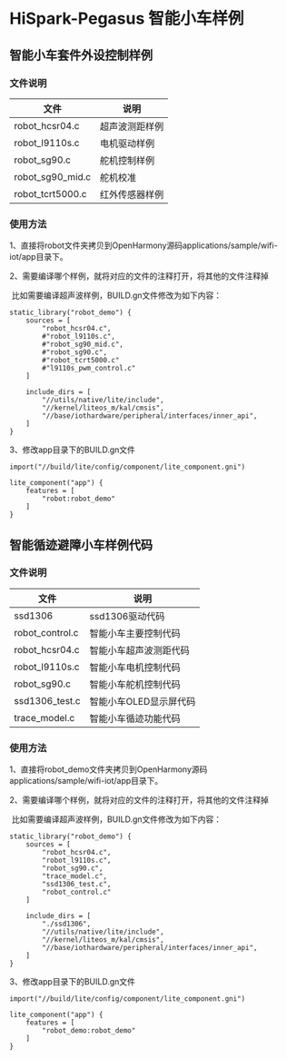 # HiSpark-Pegasus 智能小车样例

## 智能小车套件外设控制样例

### 文件说明

| 文件             | 说明           |
| ---------------- | -------------- |
| robot_hcsr04.c   | 超声波测距样例 |
| robot_l9110s.c   | 电机驱动样例   |
| robot_sg90.c     | 舵机控制样例   |
| robot_sg90_mid.c | 舵机校准       |
| robot_tcrt5000.c | 红外传感器样例 |

### 使用方法

1、直接将robot文件夹拷贝到OpenHarmony源码applications/sample/wifi-iot/app目录下。

2、需要编译哪个样例，就将对应的文件的注释打开，将其他的文件注释掉

​      比如需要编译超声波样例，BUILD.gn文件修改为如下内容：

```
static_library("robot_demo") {
    sources = [
        "robot_hcsr04.c",
        #"robot_l9110s.c",
        #"robot_sg90_mid.c",
        #"robot_sg90.c",
        #"robot_tcrt5000.c"
        #"l9110s_pwm_control.c"
    ]

    include_dirs = [
        "//utils/native/lite/include",
        "//kernel/liteos_m/kal/cmsis",
        "//base/iothardware/peripheral/interfaces/inner_api",
    ]
}
```

3、修改app目录下的BUILD.gn文件

```
import("//build/lite/config/component/lite_component.gni")

lite_component("app") {
    features = [
        "robot:robot_demo"
    ]
}
```

## 智能循迹避障小车样例代码

### 文件说明

| 文件            | 说明                   |
| --------------- | ---------------------- |
| ssd1306         | ssd1306驱动代码        |
| robot_control.c | 智能小车主要控制代码   |
| robot_hcsr04.c  | 智能小车超声波测距代码 |
| robot_l9110s.c  | 智能小车电机控制代码   |
| robot_sg90.c    | 智能小车舵机控制代码   |
| ssd1306_test.c  | 智能小车OLED显示屏代码 |
| trace_model.c   | 智能小车循迹功能代码   |

### 使用方法

1、直接将robot_demo文件夹拷贝到OpenHarmony源码applications/sample/wifi-iot/app目录下。

2、需要编译哪个样例，就将对应的文件的注释打开，将其他的文件注释掉

​      比如需要编译超声波样例，BUILD.gn文件修改为如下内容：

```
static_library("robot_demo") {
    sources = [
        "robot_hcsr04.c",
        "robot_l9110s.c",
        "robot_sg90.c",
        "trace_model.c",
        "ssd1306_test.c",
        "robot_control.c"
    ]

    include_dirs = [
        "./ssd1306",
        "//utils/native/lite/include",
        "//kernel/liteos_m/kal/cmsis",
        "//base/iothardware/peripheral/interfaces/inner_api",
    ]
}
```

3、修改app目录下的BUILD.gn文件

```
import("//build/lite/config/component/lite_component.gni")

lite_component("app") {
    features = [
        "robot_demo:robot_demo"
    ]
}
```

